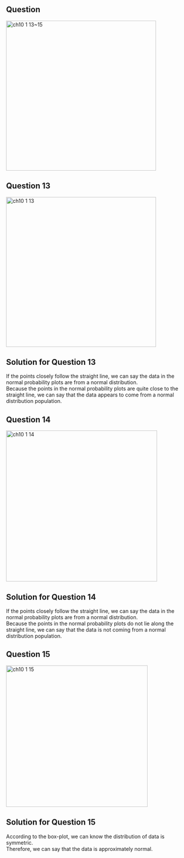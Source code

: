 ## Question

<img width="409" alt="ch10 1 13~15" src="https://github.com/user-attachments/assets/7f74652d-0877-48ad-a757-ceff097677a9" />

## Question 13
<img width="409" alt="ch10 1 13" src="https://github.com/user-attachments/assets/bbb991a5-b4c5-41df-a8fd-2e60628dbc0b" />

## Solution for Question 13

If the points closely follow the straight line, we can say the data in the normal probability plots are from a normal distribution.  
Because the points in the normal probability plots are quite close to the straight line, we can say that the data appears to come from a normal distribution population.  


## Question 14
<img width="412" alt="ch10 1 14" src="https://github.com/user-attachments/assets/0e360220-507f-4c63-8a59-ec322d199d41" />

## Solution for Question 14

If the points closely follow the straight line, we can say the data in the normal probability plots are from a normal distribution.  
Because the points in the normal probability plots do not lie along the straight line, we can say that the data is not coming from a normal distribution population.

## Question 15
<img width="386" alt="ch10 1 15" src="https://github.com/user-attachments/assets/95f0a620-25a4-4d74-bd6d-488c6ebac05d" />

## Solution for Question 15

According to the box-plot, we can know the distribution of data is symmetric.  
Therefore, we can say that the data is approximately normal.

